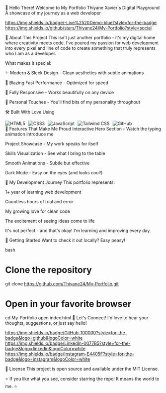 👋 Hello There! Welcome to My Portfolio
Thiyane Xavier's Digital Playground
A showcase of my journey as a web developer

https://img.shields.io/badge/-Live%2520Demo-blue?style=for-the-badge
https://img.shields.io/github/stars/Thiyane24/My-Portfolio?style=social

🌟 About This Project
This isn't just another portfolio - it's my digital home where creativity meets code. I've poured my passion for web development into every pixel and line of code to create something that truly represents who I am as a developer.

What makes it special:

✨ Modern & Sleek Design - Clean aesthetics with subtle animations

🚀 Blazing Fast Performance - Optimized for speed

📱 Fully Responsive - Works beautifully on any device

🎨 Personal Touches - You'll find bits of my personality throughout

🛠️ Built With Love Using
<div style="display: flex; gap: 10px; flex-wrap: wrap;"> <img src="https://img.shields.io/badge/HTML5-E34F26?style=for-the-badge&logo=html5&logoColor=white" alt="HTML5"> <img src="https://img.shields.io/badge/CSS3-1572B6?style=for-the-badge&logo=css3&logoColor=white" alt="CSS3"> <img src="https://img.shields.io/badge/JavaScript-F7DF1E?style=for-the-badge&logo=javascript&logoColor=black" alt="JavaScript"> <img src="https://img.shields.io/badge/Tailwind_CSS-38B2AC?style=for-the-badge&logo=tailwind-css&logoColor=white" alt="Tailwind CSS"> <img src="https://img.shields.io/badge/GitHub-100000?style=for-the-badge&logo=github&logoColor=white" alt="GitHub"> </div>
🎯 Features That Make Me Proud
Interactive Hero Section - Watch the typing animation introduce me

Project Showcase - My work speaks for itself

Skills Visualization - See what I bring to the table

Smooth Animations - Subtle but effective

Dark Mode - Easy on the eyes (and looks cool!)

🌱 My Development Journey
This portfolio represents:

1+ year of learning web development

Countless hours of trial and error

My growing love for clean code

The excitement of seeing ideas come to life

It's not perfect - and that's okay! I'm learning and improving every day.

🚀 Getting Started
Want to check it out locally? Easy peasy!

bash
# Clone the repository
git clone https://github.com/Thiyane24/My-Portfolio.git

# Open in your favorite browser
cd My-Portfolio
open index.html
🤝 Let's Connect!
I'd love to hear your thoughts, suggestions, or just say hello!

https://img.shields.io/badge/GitHub-100000?style=for-the-badge&logo=github&logoColor=white
https://img.shields.io/badge/LinkedIn-0077B5?style=for-the-badge&logo=linkedin&logoColor=white
https://img.shields.io/badge/Instagram-E4405F?style=for-the-badge&logo=instagram&logoColor=white

📜 License
This project is open source and available under the MIT License.

⭐ If you like what you see, consider starring the repo! It means the world to me. ⭐
